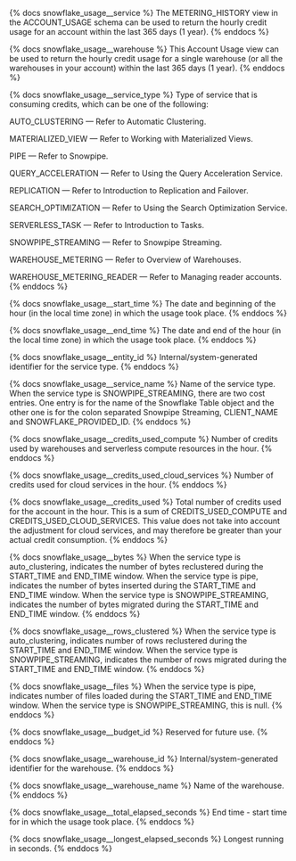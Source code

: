 {% docs snowflake_usage__service %}
The METERING_HISTORY view in the ACCOUNT_USAGE schema can be used to return 
the hourly credit usage for an account within the last 365 days (1 year).
{% enddocs %}

{% docs snowflake_usage__warehouse %}
This Account Usage view can be used to return the hourly credit usage
for a single warehouse (or all the warehouses in your account) within
the last 365 days (1 year).
{% enddocs %}

{% docs snowflake_usage__service_type %}
Type of service that is consuming credits, which can be one of the following:

AUTO_CLUSTERING — Refer to Automatic Clustering.

MATERIALIZED_VIEW — Refer to Working with Materialized Views.

PIPE — Refer to Snowpipe.

QUERY_ACCELERATION — Refer to Using the Query Acceleration Service.

REPLICATION — Refer to Introduction to Replication and Failover.

SEARCH_OPTIMIZATION — Refer to Using the Search Optimization Service.

SERVERLESS_TASK — Refer to Introduction to Tasks.

SNOWPIPE_STREAMING — Refer to Snowpipe Streaming.

WAREHOUSE_METERING — Refer to Overview of Warehouses.

WAREHOUSE_METERING_READER — Refer to Managing reader accounts.
{% enddocs %}

{% docs snowflake_usage__start_time %}
The date and beginning of the hour (in the local time zone) in which the usage took place.
{% enddocs %}

{% docs snowflake_usage__end_time %}
The date and end of the hour (in the local time zone) in which the usage took place.
{% enddocs %}

{% docs snowflake_usage__entity_id %}
Internal/system-generated identifier for the service type.
{% enddocs %}

{% docs snowflake_usage__service_name %}
Name of the service type. When the service type is SNOWPIPE_STREAMING, there are two cost entries. One entry is for the name of the Snowflake Table object and the other one is for the colon separated Snowpipe Streaming, CLIENT_NAME and SNOWFLAKE_PROVIDED_ID.
{% enddocs %}

{% docs snowflake_usage__credits_used_compute %}
Number of credits used by warehouses and serverless compute resources in the hour.
{% enddocs %}

{% docs snowflake_usage__credits_used_cloud_services %}
Number of credits used for cloud services in the hour.
{% enddocs %}

{% docs snowflake_usage__credits_used %}
Total number of credits used for the account in the hour. This is a sum of CREDITS_USED_COMPUTE and CREDITS_USED_CLOUD_SERVICES. This value does not take into account the adjustment for cloud services, and may therefore be greater than your actual credit consumption.
{% enddocs %}

{% docs snowflake_usage__bytes %}
When the service type is auto_clustering, indicates the number of bytes reclustered during the START_TIME and END_TIME window. When the service type is pipe, indicates the number of bytes inserted during the START_TIME and END_TIME window. When the service type is SNOWPIPE_STREAMING, indicates the number of bytes migrated during the START_TIME and END_TIME window.
{% enddocs %}

{% docs snowflake_usage__rows_clustered %}
When the service type is auto_clustering, indicates number of rows reclustered during the START_TIME and END_TIME window. When the service type is SNOWPIPE_STREAMING, indicates the number of rows migrated during the START_TIME and END_TIME window.
{% enddocs %}

{% docs snowflake_usage__files %}
When the service type is pipe, indicates number of files loaded during the START_TIME and END_TIME window. When the service type is SNOWPIPE_STREAMING, this is null.
{% enddocs %}

{% docs snowflake_usage__budget_id %}
Reserved for future use.
{% enddocs %}

{% docs snowflake_usage__warehouse_id %}
Internal/system-generated identifier for the warehouse.
{% enddocs %}

{% docs snowflake_usage__warehouse_name %}
Name of the warehouse.
{% enddocs %}

{% docs snowflake_usage__total_elapsed_seconds %}
End time - start time for in which the usage took place.
{% enddocs %}

{% docs snowflake_usage__longest_elapsed_seconds %}
Longest running in seconds.
{% enddocs %}
